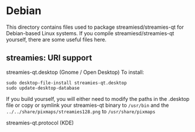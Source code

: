 
Debian
====================
This directory contains files used to package streamiesd/streamies-qt
for Debian-based Linux systems. If you compile streamiesd/streamies-qt yourself, there are some useful files here.

## streamies: URI support ##


streamies-qt.desktop  (Gnome / Open Desktop)
To install:

	sudo desktop-file-install streamies-qt.desktop
	sudo update-desktop-database

If you build yourself, you will either need to modify the paths in
the .desktop file or copy or symlink your streamies-qt binary to `/usr/bin`
and the `../../share/pixmaps/streamies128.png` to `/usr/share/pixmaps`

streamies-qt.protocol (KDE)

